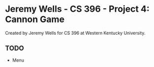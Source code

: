 # Jeremy Wells - CS 396 - Project 4: Cannon Game
Created by Jeremy Wells for CS 396 at Western Kentucky University.

## TODO
* Menu

